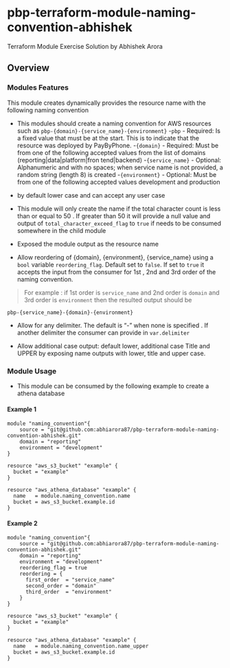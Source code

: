 # pbp-terraform-module-naming-convention-abhishek
Terraform Module Exercise Solution by Abhishek Arora

## Overview

### Modules Features
This module creates dynamically provides the resource name with the following naming convention 
- This modules should create a naming convention for AWS resources such as `pbp-{domain}-{service_name}-{environment}`
    -`pbp` - Required: Is a fixed value that must be at the start. This is to indicate that the resource was deployed by PayByPhone.
    -`{domain}` - Required: Must be from one of the following accepted values from the list of domains (reporting|data|platform|fron
tend|backend)
    -`{service_name}` - Optional: Alphanumeric and with no spaces; when service name is not provided, a random string (length 8) is
created
    -`{environment}` - Optional: Must be from one of the following accepted values development and production

- by default lower case and can accept any user case

- This module will only create the name if the total character count is less than or equal to 50 . If greater than 50 it will provide a null value and output of `total_character_exceed_flag` to `true` if needs to be consumed somewhere in the child module

- Exposed the module output as the resource name

- Allow reordering of {domain}, {environment}, {service_name} using a `bool` variable `reordering_flag`. Default set to `false`. If set to `true` it accepts the input from the consumer for 1st , 2nd and 3rd order of the naming convention.
> For example : if 1st order is `service_name` and 2nd order is `domain` and 3rd order is `environment` then the resulted output should be
```
pbp-{service_name}-{domain}-{environment}
```

- Allow for any delimiter. The default is “-” when none is specified . If another delimiter the consumer can provide in `var.delimiter`

- Allow additional case output: default lower, additional case Title and UPPER by exposing name outputs with lower, title and upper case.

### Module Usage

- This module can be consumed by the following example to create a athena database

#### Example 1
```
module "naming_convention"{
    source = "git@github.com:abhiarora87/pbp-terraform-module-naming-convention-abhishek.git"
    domain = "reporting"
    environment = "development"
}

resource "aws_s3_bucket" "example" {
  bucket = "example"
}

resource "aws_athena_database" "example" {
  name   = module.naming_convention.name
  bucket = aws_s3_bucket.example.id
}

```

#### Example 2
```
module "naming_convention"{
    source = "git@github.com:abhiarora87/pbp-terraform-module-naming-convention-abhishek.git"
    domain = "reporting"
    environment = "development"
    reordering_flag = true
    reordering = {
      first_order  = "service_name"
      second_order = "domain"
      third_order  = "environment"
    }
}

resource "aws_s3_bucket" "example" {
  bucket = "example"
}

resource "aws_athena_database" "example" {
  name   = module.naming_convention.name_upper
  bucket = aws_s3_bucket.example.id
}

```